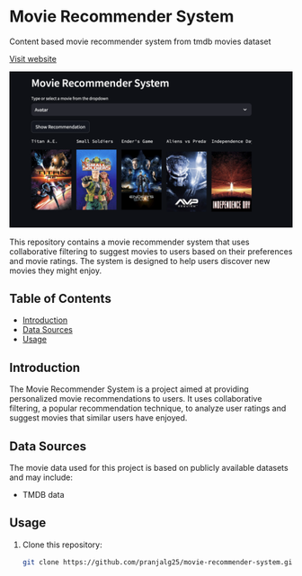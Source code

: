 # Movie Recommender System
Content based movie recommender system from tmdb  movies dataset

[Visit website](https://movie-recommender-system-pg.streamlit.app)

![Movie Recommender](https://github.com/pranjalg25/movie-recommender-system/blob/main/app_screenshot.png)

This repository contains a movie recommender system that uses collaborative filtering to suggest movies to users based on their preferences and movie ratings. The system is designed to help users discover new movies they might enjoy.

## Table of Contents

- [Introduction](#introduction)
- [Data Sources](#data-sources)
- [Usage](#usage)

## Introduction

The Movie Recommender System is a project aimed at providing personalized movie recommendations to users. It uses collaborative filtering, a popular recommendation technique, to analyze user ratings and suggest movies that similar users have enjoyed.

## Data Sources

The movie data used for this project is based on publicly available datasets and may include:

- TMDB data

## Usage

1. Clone this repository:
   ```bash
   git clone https://github.com/pranjalg25/movie-recommender-system.git
